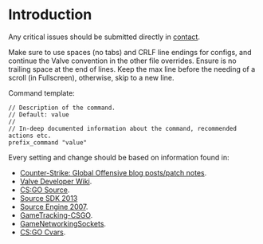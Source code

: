 # Introduction

Any critical issues should be submitted directly in [contact](https://github.com/ArmynC/ArminC-AutoExec/blob/master/docs/README.md#support).

Make sure to use spaces (no tabs) and CRLF line endings for configs, and continue the Valve convention in the other file overrides. Ensure is no trailing space at the end of lines. Keep the max line before the needing of a scroll (in Fullscreen), otherwise, skip to a new line.

Command template:

```
// Description of the command.
// Default: value
//
// In-deep documented information about the command, recommended actions etc.
prefix_command "value"
```

Every setting and change should be based on information found in:

* [Counter-Strike: Global Offensive blog posts/patch notes](http://blog.counter-strike.net/).
* [Valve Developer Wiki](https://developer.valvesoftware.com/wiki/).
* [CS:GO Source](https://github.com/perilouswithadollarsign/cstrike15_src).
* [Source SDK 2013](https://github.com/ValveSoftware/source-sdk-2013)
* [Source Engine 2007](https://github.com/csnxs/source-2007).
* [GameTracking-CSGO](https://github.com/SteamDatabase/GameTracking-CSGO/).
* [GameNetworkingSockets](https://github.com/ValveSoftware/GameNetworkingSockets).
* [CS:GO Cvars](https://github.com/ArmynC/ArminC-CSGO-Cvars).